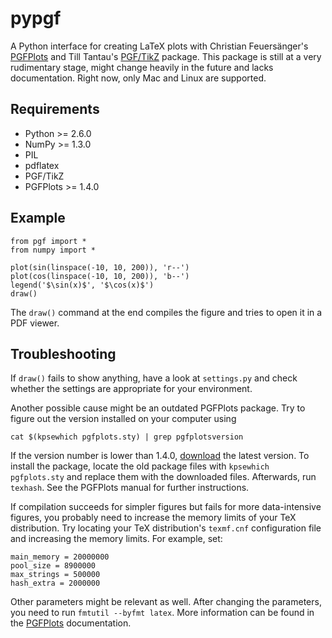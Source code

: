 pypgf
=====

A Python interface for creating LaTeX plots with Christian Feuersänger's
[PGFPlots][1] and Till Tantau's [PGF/TikZ][2] package. This package is still at
a very rudimentary stage, might change heavily in the future and lacks
documentation. Right now, only Mac and Linux are supported.

[1]: http://sourceforge.net/projects/pgfplots/
[2]: http://sourceforge.net/projects/pgf/

Requirements
------------

* Python >= 2.6.0
* NumPy >= 1.3.0
* PIL
* pdflatex
* PGF/TikZ
* PGFPlots >= 1.4.0

Example
-------

	from pgf import *
	from numpy import *

	plot(sin(linspace(-10, 10, 200)), 'r--')
	plot(cos(linspace(-10, 10, 200)), 'b--')
	legend('$\sin(x)$', '$\cos(x)$')
	draw()

The `draw()` command at the end compiles the figure and tries to open it in a
PDF viewer.


Troubleshooting
---------------

If `draw()` fails to show anything, have a look at `settings.py` and check whether
the settings are appropriate for your environment.

Another possible cause might be an outdated PGFPlots package. Try to figure out the
version installed on your computer using

	cat $(kpsewhich pgfplots.sty) | grep pgfplotsversion

If the version number is lower than 1.4.0, [download][1] the latest version.
To install the package, locate the old package files with `kpsewhich pgfplots.sty`
and replace them with the downloaded files. Afterwards, run `texhash`. See the
PGFPlots manual for further instructions.

If compilation succeeds for simpler figures but fails for more data-intensive figures,
you probably need to increase the memory limits of your TeX distribution. Try locating
your TeX distribution's `texmf.cnf` configuration file and increasing the memory limits.
For example, set:

	main_memory = 20000000
	pool_size = 8900000
	max_strings = 500000
	hash_extra = 2000000

Other parameters might be relevant as well. After changing the parameters, you need
to run `fmtutil --byfmt latex`. More information can be found in the [PGFPlots][1]
documentation.

